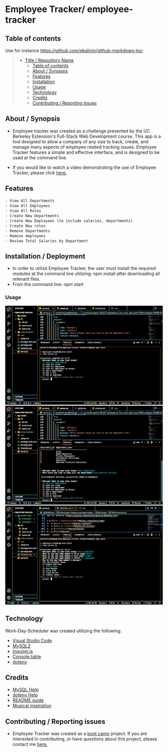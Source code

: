 # Employee Tracker/ employee-tracker

## Table of contents

Use for instance <https://github.com/ekalinin/github-markdown-toc>:

> - [Title / Repository Name](#title--repository-name)
>   - [Table of contents](#table-of-contents)
>   - [About / Synopsis](#about--synopsis)
>   - [Features](#features)
>   - [Installation](#installation--deployment)
>   - [Usage](#usage)
>   - [Technology](#technology)
>   - [Credits](#credits)
>   - [Contributing / Reporting issues](#contributing--reporting-issues)

## About / Synopsis

- Employee tracker was created as a challenge presented by the UC Berkeley Extension's Full-Stack Web Development course. This app is a tool designed to allow a company of any size to track, create, and manage many aspects of employee related tracking issues. Employee Tracker features a simple and effective interface, and is designed to be used at the command line.

- If you would like to watch a video demonstrating the use of Employee Tracker, please click [here.](https://drive.google.com/file/d/1N_4AOxLPFW7v7WPca69znAAQc0oBipfx/view)

## Features

    - View All Departments
    - View All Employees
    - View All Roles
    - Create New Departments
    - Create New Employees (to include salaries, departments)
    - Create New roles
    - Remove Departments
    - Remove employees
    - Review Total Salaries by Department

## Installation / Deployment

- In order to utilize Employee Tracker, the user must install the required modules at the command line utilizing: npm install after downloading all relevant files.
- From the command line: npm start

### Usage

![Employee Tracker ready to use at the command line](assets/images/employeetrackerreadycommandline.png?raw=true "Work-Day-Scheduler")
![Viewing All Departments](assets/images/employeetrackerviewdepartments.png?raw=true "Work-Day-Scheduler")
![Creating a new Employee!](assets/images/employeetrackercreateemployee.png?raw=true "Work-Day-Scheduler")

## Technology

Work-Day-Scheduler was created utilizing the following:

- [Visual Studio Code](https://code.visualstudio.com/)
- [MySQL2](https://www.npmjs.com/package/mysql2)
- [Inquirer.js](https://www.npmjs.com/package/inquirer)
- [Console.table](https://www.npmjs.com/package/dotenv)
- [dotenv](https://www.npmjs.com/package/dotenv)

## Credits

- [MySQL Help](https://dev.mysql.com/doc/refman/8.0/en/getting-information.html)
- [dotenv Help](https://www.mariokandut.com/how-to-set-up-and-test-a-dot-env-file-in-node-js/#:~:text=The%20most%20common%20solution%20in,environment%20variables%20for%20your%20project.)
- [README guide](https://www.freecodecamp.org/news/how-to-write-a-good-readme-file/)
- [Musical inspiration](https://www.youtube.com/watch?v=8P_RLKl2UNY)

## Contributing / Reporting issues

- Employee Tracker was created as a [boot camp](https://bootcamp.berkeley.edu/coding/) project. If you are interested in contributing, or have questions about this project, please contact me [here.](mailto:stokescomp01@gmail.com)

